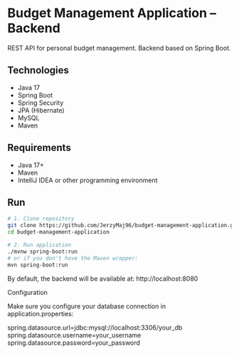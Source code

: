 # Budget Management Application – Backend

REST API for personal budget management. Backend based on Spring Boot.

## Technologies

- Java 17
- Spring Boot
- Spring Security
- JPA (Hibernate)
- MySQL 
- Maven

## Requirements

- Java 17+
- Maven
- IntelliJ IDEA or other programming environment

## Run

```bash
# 1. Clone repository
git clone https://github.com/JerzyMaj96/budget-management-application.git
cd budget-management-application

# 2. Run application
./mvnw spring-boot:run
# or if you don't have the Maven wrapper:
mvn spring-boot:run

```
By default, the backend will be available at:
http://localhost:8080

Configuration

Make sure you configure your database connection in application.properties:

spring.datasource.url=jdbc:mysql://localhost:3306/your_db
spring.datasource.username=your_username
spring.datasource.password=your_password
